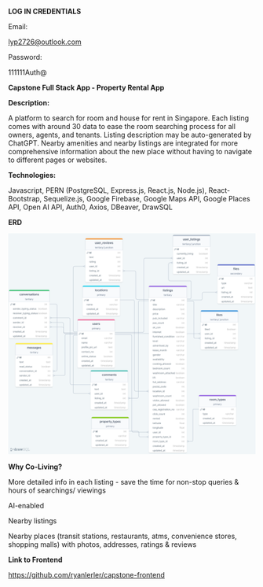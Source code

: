 **LOG IN CREDENTIALS**

Email:

lyp2726@outlook.com

Password:

111111Auth@

**Capstone Full Stack App - Property Rental App**

**Description:**

A platform to search for room and house for rent in Singapore. Each listing comes with around 30 data to ease the room searching process for all owners, agents, and tenants. Listing description may be auto-generated by ChatGPT. Nearby amenities and nearby listings are integrated for more comprehensive information about the new place without having to navigate to different pages or websites. 

**Technologies:**

Javascript, PERN (PostgreSQL, Express.js, React.js, Node.js), React-Bootstrap, Sequelize.js, Google Firebase, Google Maps API, Google Places API, Open AI API, Auth0, Axios, DBeaver, DrawSQL

**ERD**

![Alt text](https://github.com/ryanlerler/capstone-backend/blob/main/drawSQL-co-living-export-2024-01-04.png)

**Why Co-Living?**

More detailed info in each listing - save the time for non-stop queries & hours of searchings/ viewings

AI-enabled

Nearby listings

Nearby places (transit stations, restaurants, atms, convenience stores, shopping malls) with photos, addresses, ratings & reviews


**Link to Frontend**

https://github.com/ryanlerler/capstone-frontend